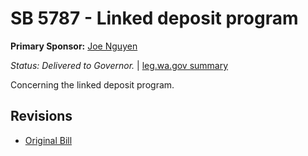 # SB 5787 - Linked deposit program
**Primary Sponsor:** [Joe Nguyen](/person/leg/nguyen_jo.md)

*Status: Delivered to Governor.* | [leg.wa.gov summary](https://app.leg.wa.gov/billsummary?BillNumber=5787&Year=2021)

Concerning the linked deposit program.

## Revisions
* [Original Bill](1/)